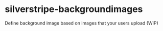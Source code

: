 # silverstripe-backgroundimages
Define background image based on images that your users upload (WIP)
